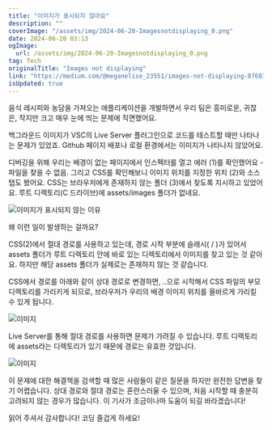 ```yaml
---
title: "이미지가 표시되지 않아요"
description: ""
coverImage: "/assets/img/2024-06-20-Imagesnotdisplaying_0.png"
date: 2024-06-20 03:13
ogImage:
  url: /assets/img/2024-06-20-Imagesnotdisplaying_0.png
tag: Tech
originalTitle: "Images not displaying"
link: "https://medium.com/@meganelise_23551/images-not-displaying-07683b97dad4"
isUpdated: true
---
```


음식 레시피와 농담을 가져오는 애플리케이션을 개발하면서 우리 팀은 흥미로운, 귀찮은, 작지만 크고 매우 눈에 띄는 문제에 직면했어요.

백그라운드 이미지가 VSC의 Live Server 플러그인으로 코드를 테스트할 때만 나타나는 문제가 있었죠. Github 페이지 배포나 로컬 환경에서는 이미지가 나타나지 않았어요.

디버깅을 위해 우리는 배경이 없는 페이지에서 인스펙터를 열고 에러 (1)를 확인했어요 - 파일을 찾을 수 없음. 그리고 CSS를 확인해보니 이미지 위치를 지정한 위치 (2)와 소스 탭도 봤어요. CSS는 브라우저에게 존재하지 않는 폴더 (3)에서 찾도록 지시하고 있었어요. 루트 디렉토리(C 드라이브)에 assets/images 폴더가 없네요.

<!-- seedividend - 사각형 -->

<ins class="adsbygoogle"
     style="display:block"
     data-ad-client="ca-pub-4877378276818686"
     data-ad-slot="1898504329"
     data-ad-format="auto"
     data-full-width-responsive="true"></ins>

<script>
     (adsbygoogle = window.adsbygoogle || []).push({});
</script>

![이미지가 표시되지 않는 이유](/assets/img/2024-06-20-Imagesnotdisplaying_1.png)

왜 이런 일이 발생하는 걸까요?

CSS(2)에서 절대 경로를 사용하고 있는데, 경로 시작 부분에 슬래시( / )가 있어서 assets 폴더가 루트 디렉토리 안에 바로 있는 디렉토리에서 이미지를 찾고 있는 것 같아요. 하지만 해당 assets 폴더가 실제로는 존재하지 않는 것 같습니다.

CSS에서 경로를 아래와 같이 상대 경로로 변경하면, ..으로 시작해서 CSS 파일의 부모 디렉토리를 가리키게 되므로, 브라우저가 우리의 배경 이미지 위치를 올바르게 가리킬 수 있게 됩니다.

<!-- seedividend - 사각형 -->

<ins class="adsbygoogle"
     style="display:block"
     data-ad-client="ca-pub-4877378276818686"
     data-ad-slot="1898504329"
     data-ad-format="auto"
     data-full-width-responsive="true"></ins>

<script>
     (adsbygoogle = window.adsbygoogle || []).push({});
</script>

![이미지](/assets/img/2024-06-20-Imagesnotdisplaying_2.png)

Live Server를 통해 절대 경로를 사용하면 문제가 가려질 수 있습니다. 루트 디렉토리에 assets라는 디렉토리가 있기 때문에 경로는 유효한 것입니다.

![이미지](/assets/img/2024-06-20-Imagesnotdisplaying_3.png)

이 문제에 대한 해결책을 검색할 때 많은 사람들이 같은 질문을 하지만 완전한 답변을 찾기 어렵습니다. 상대 경로와 절대 경로는 혼란스러울 수 있으며, 처음 시작할 때 충분히 고려되지 않는 경우가 많습니다. 이 기사가 조금이나마 도움이 되길 바라겠습니다!

<!-- seedividend - 사각형 -->

<ins class="adsbygoogle"
     style="display:block"
     data-ad-client="ca-pub-4877378276818686"
     data-ad-slot="1898504329"
     data-ad-format="auto"
     data-full-width-responsive="true"></ins>

<script>
     (adsbygoogle = window.adsbygoogle || []).push({});
</script>

읽어 주셔서 감사합니다! 코딩 즐겁게 하세요!
